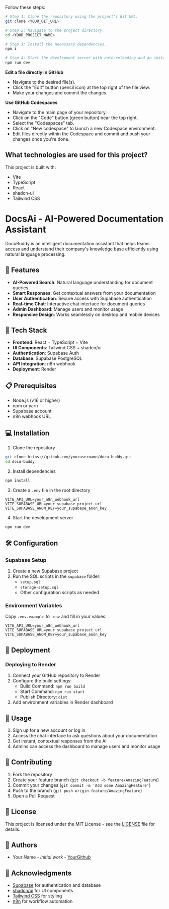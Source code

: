
Follow these steps:

```sh
# Step 1: Clone the repository using the project's Git URL.
git clone <YOUR_GIT_URL>

# Step 2: Navigate to the project directory.
cd <YOUR_PROJECT_NAME>

# Step 3: Install the necessary dependencies.
npm i

# Step 4: Start the development server with auto-reloading and an instant preview.
npm run dev
```

**Edit a file directly in GitHub**

- Navigate to the desired file(s).
- Click the "Edit" button (pencil icon) at the top right of the file view.
- Make your changes and commit the changes.

**Use GitHub Codespaces**

- Navigate to the main page of your repository.
- Click on the "Code" button (green button) near the top right.
- Select the "Codespaces" tab.
- Click on "New codespace" to launch a new Codespace environment.
- Edit files directly within the Codespace and commit and push your changes once you're done.

## What technologies are used for this project?

This project is built with:

- Vite
- TypeScript
- React
- shadcn-ui
- Tailwind CSS

# DocsAi - AI-Powered Documentation Assistant

DocuBuddy is an intelligent documentation assistant that helps teams access and understand their company's knowledge base efficiently using natural language processing.

## 🌟 Features

- **AI-Powered Search**: Natural language understanding for document queries
- **Smart Responses**: Get contextual answers from your documentation
- **User Authentication**: Secure access with Supabase authentication
- **Real-time Chat**: Interactive chat interface for document queries
- **Admin Dashboard**: Manage users and monitor usage
- **Responsive Design**: Works seamlessly on desktop and mobile devices

## 🚀 Tech Stack

- **Frontend**: React + TypeScript + Vite
- **UI Components**: Tailwind CSS + shadcn/ui
- **Authentication**: Supabase Auth
- **Database**: Supabase PostgreSQL
- **API Integration**: n8n webhook
- **Deployment**: Render

## 📋 Prerequisites

- Node.js (v16 or higher)
- npm or yarn
- Supabase account
- n8n webhook URL

## 💻 Installation

1. Clone the repository
```bash
git clone https://github.com/yourusername/docu-buddy.git
cd docu-buddy
```

2. Install dependencies
```bash
npm install
```

3. Create a `.env` file in the root directory
```env
VITE_API_URL=your_n8n_webhook_url
VITE_SUPABASE_URL=your_supabase_project_url
VITE_SUPABASE_ANON_KEY=your_supabase_anon_key
```

4. Start the development server
```bash
npm run dev
```

## 🛠️ Configuration

### Supabase Setup

1. Create a new Supabase project
2. Run the SQL scripts in the `supabase` folder:
   - `setup.sql`
   - `storage-setup.sql`
   - Other configuration scripts as needed

### Environment Variables

Copy `.env.example` to `.env` and fill in your values:

```env
VITE_API_URL=your_n8n_webhook_url
VITE_SUPABASE_URL=your_supabase_project_url
VITE_SUPABASE_ANON_KEY=your_supabase_anon_key
```

## 🚀 Deployment

### Deploying to Render

1. Connect your GitHub repository to Render
2. Configure the build settings:
   - Build Command: `npm run build`
   - Start Command: `npm run start`
   - Publish Directory: `dist`
3. Add environment variables in Render dashboard

## 📖 Usage

1. Sign up for a new account or log in
2. Access the chat interface to ask questions about your documentation
3. Get instant, contextual responses from the AI
4. Admins can access the dashboard to manage users and monitor usage

## 🤝 Contributing

1. Fork the repository
2. Create your feature branch (`git checkout -b feature/AmazingFeature`)
3. Commit your changes (`git commit -m 'Add some AmazingFeature'`)
4. Push to the branch (`git push origin feature/AmazingFeature`)
5. Open a Pull Request

## 📄 License

This project is licensed under the MIT License - see the [LICENSE](LICENSE) file for details.

## 👥 Authors

- Your Name - *Initial work* - [YourGithub](https://github.com/yourusername)

## 🙏 Acknowledgments

- [Supabase](https://supabase.com/) for authentication and database
- [shadcn/ui](https://ui.shadcn.com/) for UI components
- [Tailwind CSS](https://tailwindcss.com/) for styling
- [n8n](https://n8n.io/) for workflow automation
